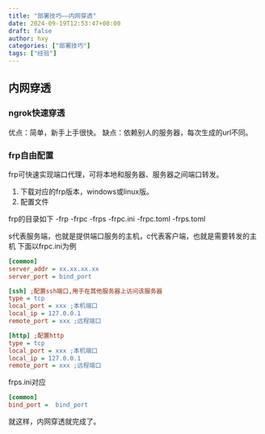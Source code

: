 ```yaml
---
title: "部署技巧——内网穿透"
date: 2024-09-19T12:53:47+08:00
draft: false
author: hxy
categories: ["部署技巧"]
tags: ["经验"]
---
```

## 内网穿透
### ngrok快速穿透
优点：简单，新手上手很快。
缺点：依赖别人的服务器，每次生成的url不同。
### frp自由配置
frp可快速实现端口代理，可将本地和服务器、服务器之间端口转发。

1. 下载对应的frp版本，windows或linux版。
2. 配置文件

frp的目录如下
-frp
    -frpc
    -frps
    -frpc.ini
    -frpc.toml
    -frps.toml

s代表服务端，也就是提供端口服务的主机，c代表客户端，也就是需要转发的主机
下面以frpc.ini为例
```ini
[common]
server_addr = xx.xx.xx.xx
server_port = bind_port

[ssh] ;配置ssh端口,用于在其他服务器上访问该服务器
type = tcp
local_port = xxx ;本机端口
local_ip = 127.0.0.1
remote_port = xxx ;远程端口

[http] ;配置http
type = tcp
local_port = xxx ;本机端口
local_ip = 127.0.0.1
remote_port = xxx ;远程端口
```
frps.ini对应
```ini
[common]
bind_port =  bind_port
```
就这样，内网穿透就完成了。